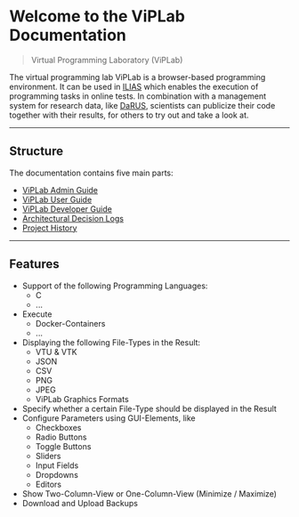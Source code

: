 # Welcome to the ViPLab Documentation

> Virtual Programming Laboratory (ViPLab)

The virtual programming lab ViPLab is a browser-based programming environment. It can be used in [ILIAS](https://www.ilias.de/) which enables the execution of programming tasks in online tests. In combination with a management system for research data, like [DaRUS](https://www.izus.uni-stuttgart.de/fokus/darus), scientists can publicize their code together with their results, for others to try out and take a look at. 

---

## Structure

The documentation contains five main parts:

- [ViPLab Admin Guide](admin/index.md) 
- [ViPLab User Guide](user/index.md)
- [ViPLab Developer Guide](viplab-3.0/index.md) 
- [Architectural Decision Logs](adr/index.md)
- [Project History](history/index.md)

---

## Features
- Support of the following Programming Languages:
    - C
    - ...
- Execute 
    - Docker-Containers
    - ...
- Displaying the following File-Types in the Result:
    - VTU & VTK
    - JSON
    - CSV
    - PNG
    - JPEG
    - ViPLab Graphics Formats
- Specify whether a certain File-Type should be displayed in the Result
- Configure Parameters using GUI-Elements, like
    - Checkboxes
    - Radio Buttons
    - Toggle Buttons
    - Sliders
    - Input Fields
    - Dropdowns
    - Editors
- Show Two-Column-View or One-Column-View (Minimize / Maximize)
- Download and Upload Backups